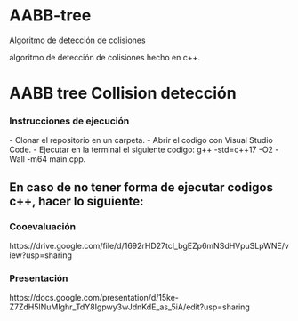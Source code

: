 # AABB-tree
Algoritmo de detección de colisiones

algoritmo de detección de colisiones hecho en c++.

<h1>AABB tree Collision detección</h1>

<h3>Instrucciones de ejecución</h3>
  - Clonar el repositorio en un carpeta.
  - Abrir el codigo con Visual Studio Code.
  - Ejecutar en la terminal el siguiente codigo: g++ -std=c++17 -O2 -Wall -m64 main.cpp.

En caso de no tener forma de ejecutar codigos c++, hacer lo siguiente:
  -


<h3>Cooevaluación</h3>
https://drive.google.com/file/d/1692rHD27tcl_bgEZp6mNSdHVpuSLpWNE/view?usp=sharing


<h3>Presentación</h3>
https://docs.google.com/presentation/d/15ke-Z7ZdH5lNuMIghr_TdY8Igpwy3wJdnKdE_as_5iA/edit?usp=sharing
